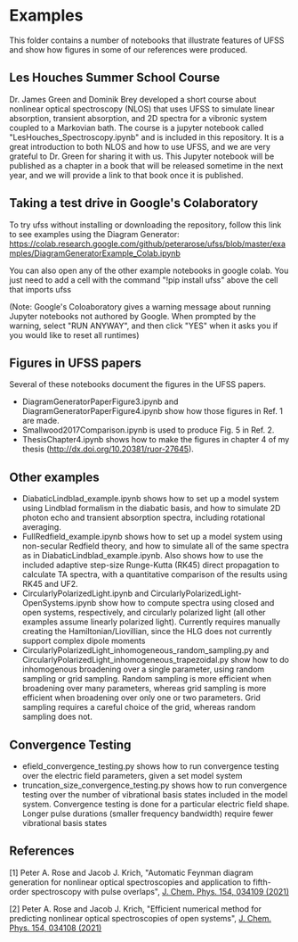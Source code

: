 # Examples
This folder contains a number of notebooks that illustrate features of UFSS and show how figures in some of our references were produced.

## Les Houches Summer School Course
Dr. James Green and Dominik Brey developed a short course about nonlinear optical spectroscopy (NLOS) that uses UFSS to simulate linear absorption, transient absorption, and 2D spectra for a vibronic system coupled to a Markovian bath. The course is a jupyter notebook called "LesHouches_Spectroscopy.ipynb" and is included in this repository. It is a great introduction to both NLOS and how to use UFSS, and we are very grateful to Dr. Green for sharing it with us. This Jupyter notebook will be published as a chapter in a book that will be released sometime in the next year, and we will provide a link to that book once it is published. 

## Taking a test drive in Google's Colaboratory
To try ufss without installing or downloading the repository,
follow this link to see examples using the Diagram Generator:  
https://colab.research.google.com/github/peterarose/ufss/blob/master/examples/DiagramGeneratorExample_Colab.ipynb

You can also open any of the other example notebooks in google colab. You just need to add a cell with the command
"!pip install ufss"
above the cell that imports ufss

(Note: Google's Coloaboratory gives a warning message about running Jupyter
notebooks not authored by Google. When prompted by the warning, select
"RUN ANYWAY", and then click "YES" when it asks you if you would like to
reset all runtimes)

## Figures in UFSS papers
Several of these notebooks document the figures in the UFSS papers.
- DiagramGeneratorPaperFigure3.ipynb and DiagramGeneratorPaperFigure4.ipynb show how those figures in Ref. 1 are made.
- Smallwood2017Comparison.ipynb is used to produce Fig. 5 in Ref. 2.
- ThesisChapter4.ipynb shows how to make the figures in chapter 4 of my thesis (http://dx.doi.org/10.20381/ruor-27645).

## Other examples
- DiabaticLindblad_example.ipynb shows how to set up a model system using Lindblad formalism in the diabatic basis, and how to simulate 2D photon echo and transient absorption spectra, including rotational averaging.
- FullRedfield_example.ipynb shows how to set up a model system using non-secular Redfield theory, and how to simulate all of the same spectra as in DiabaticLindblad_example.ipynb. Also shows how to use the included adaptive step-size Runge-Kutta (RK45) direct propagation to calculate TA spectra, with a quantitative comparison of the results using RK45 and UF2.
- CircularlyPolarizedLight.ipynb and CircularlyPolarizedLight-OpenSystems.ipynb show how to compute spectra using closed and open systems, respectively, and circularly polarized light (all other examples assume linearly polarized light). Currently requires manually creating the Hamiltonian/Liovillian, since the HLG does not currently support complex dipole moments
- CircularlyPolarizedLight_inhomogeneous_random_sampling.py and CircularlyPolarizedLight_inhomogeneous_trapezoidal.py show how to do inhomogenous broadening over a single parameter, using random sampling or grid sampling. Random sampling is more efficient when broadening over many parameters, whereas grid sampling is more efficient when broadening over only one or two parameters. Grid sampling requires a careful choice of the grid, whereas random sampling does not.

## Convergence Testing
- efield_convergence_testing.py shows how to run convergence testing over the electric field parameters, given a set model system
- truncation_size_convergence_testing.py shows how to run convergence testing over the number of vibrational basis states included in the model system. Convergence testing is done for a particular electric field shape. Longer pulse durations (smaller frequency bandwidth) require fewer vibrational basis states

## References


[1] Peter A. Rose and Jacob J. Krich, "Automatic Feynman diagram generation for nonlinear optical spectroscopies and application to fifth-order spectroscopy with pulse overlaps", [J. Chem. Phys. 154, 034109 (2021)](https://doi.org/10.1063/5.0024105)


[2] Peter A. Rose and Jacob J. Krich, "Efficient numerical method for predicting nonlinear optical spectroscopies of open systems", [J. Chem. Phys. 154, 034108 (2021)](https://doi.org/10.1063/5.0024104)
